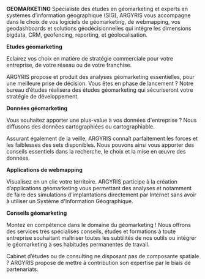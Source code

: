 **GEOMARKETING**
Spécialiste des études en géomarketing et experts en systèmes d’information géographique (SIG), ARGYRIS  vous accompagne dans le choix de vos logiciels de géomarketing, de webmapping, vos geodashboards et solutions géodécisionnelles qui intègre les dimensions bigdata, CRM, geofencing, reporting, et géolocalisation.

**Etudes géomarketing**

Eclairez vos choix en matière de stratégie commerciale pour votre entreprise, de votre réseau ou de votre franchise.

ARGYRIS propose et produit des analyses géomarketing essentielles, pour une meilleure prise de décision. Vous êtes en phase de lancement ? Notre bureau d’études réalisera des études géomarketing qui sécuriseront votre stratégie de développement.

**Données géomarketing**

Vous souhaitez apporter une plus-value à vos données d'entreprise ? Nous diffusons des données cartographiées ou cartographiable.

Assurant également de la veille, ARGYRIS connaît parfaitement les forces et les faiblesses des sets disponibles. Nous pouvons ainsi vous apporter des conseils essentiels dans la recherche, le choix et la mise en œuvre des données.

**Applications de webmapping**

Visualisez en un clic votre territoire. ARGYRIS participe à la création d’applications géomarketing vous permettant des analyses et notamment de faire des simulations d'implantations directement par Internet sans avoir à utiliser un Système d'Information Géographique.

**Conseils géomarketing**

Montez en compétence dans le domaine du géomarketing ! Nous offrons des services très spécialisés conseils, études et formations à toute entreprise souhaitant maîtriser toutes les subtilités de nos outils ou intégrer le géomarketing à ses habitudes permanentes de travail.

Cabinet d’études ou de consulting ne disposant pas de composante spatiale ? ARGYRIS propose de mettre à contribution son expertise par le biais de partenariats.
<!--stackedit_data:
eyJoaXN0b3J5IjpbOTMwNzEzODEwLC04NjY3MTY0NDEsLTE2OD
g1MjM0NzddfQ==
-->